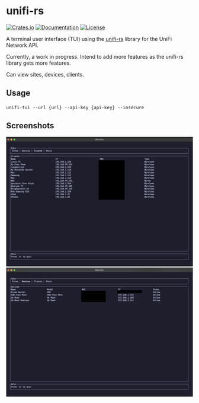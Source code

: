 # unifi-rs

[![Crates.io](https://img.shields.io/crates/v/unifi-tui)](https://crates.io/crates/unifi-tui)
[![Documentation](https://docs.rs/unifi-tui/badge.svg)](https://docs.rs/unifi-tui)
[![License](https://img.shields.io/crates/l/unifi-tui)](LICENSE)


A terminal user interface (TUI) using the [unifi-rs](https://crates.io/crates/unifi-rs) library for the UniFi Network API.

Currently, a work in progress. Intend to add more features as the unifi-rs library gets more features. 

Can view sites, devices, clients.

## Usage
```shell
unifi-tui --url {url} --api-key {api-key} --insecure
```

## Screenshots
![Clients](./doc/clients.png)
![Devices](./doc/devices.png)